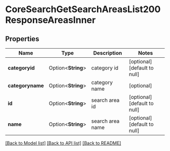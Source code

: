 # CoreSearchGetSearchAreasList200ResponseAreasInner

## Properties

Name | Type | Description | Notes
------------ | ------------- | ------------- | -------------
**categoryid** | Option<**String**> | category id | [optional][default to null]
**categoryname** | Option<**String**> | category name | [optional]
**id** | Option<**String**> | search area id | [optional][default to null]
**name** | Option<**String**> | search area name | [optional][default to null]

[[Back to Model list]](../README.md#documentation-for-models) [[Back to API list]](../README.md#documentation-for-api-endpoints) [[Back to README]](../README.md)


